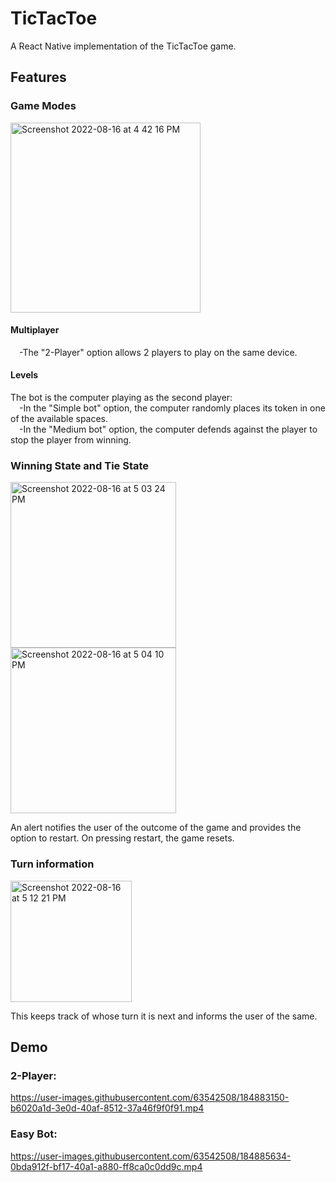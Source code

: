 # TicTacToe
A React Native implementation of the TicTacToe game. 

## Features

### Game Modes 
  
<img width="304" alt="Screenshot 2022-08-16 at 4 42 16 PM" src="https://user-images.githubusercontent.com/63542508/184866851-89d8f0ed-dcec-4aff-9f96-d6dda84999f9.png">

#### Multiplayer
&emsp;-The "2-Player" option allows 2 players to play on the same device. 
#### Levels
The bot is the computer playing as the second player:  
&emsp;-In the "Simple bot" option, the computer randomly places its token in one of the available spaces.   
&emsp;-In the "Medium bot" option, the computer defends against the player to stop the player from winning.   

### Winning State and Tie State 

<img width="265" alt="Screenshot 2022-08-16 at 5 03 24 PM" src="https://user-images.githubusercontent.com/63542508/184869721-b5278abc-55f4-4747-891e-bf65e1471521.png"> <img width="265" alt="Screenshot 2022-08-16 at 5 04 10 PM" src="https://user-images.githubusercontent.com/63542508/184869863-99cf3df6-e0ae-448d-aeed-9d027bab444e.png">

An alert notifies the user of the outcome of the game and provides the option to restart. On pressing restart, the game resets. 

### Turn information 

<img width="194" alt="Screenshot 2022-08-16 at 5 12 21 PM" src="https://user-images.githubusercontent.com/63542508/184871316-27a5313b-66eb-44bd-8611-b2a575179f0e.png">

This keeps track of whose turn it is next and informs the user of the same. 

## Demo 

### 2-Player:

https://user-images.githubusercontent.com/63542508/184883150-b6020a1d-3e0d-40af-8512-37a46f9f0f91.mp4

### Easy Bot: 

https://user-images.githubusercontent.com/63542508/184885634-0bda912f-bf17-40a1-a880-ff8ca0c0dd9c.mp4




